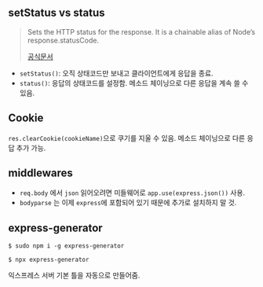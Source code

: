 ## setStatus vs status

> Sets the HTTP status for the response. It is a chainable alias of Node’s response.statusCode.
>
> [공식문서](http://expressjs.com/en/5x/api.html#res.status)

- `setStatus()`: 오직 상태코드만 보내고 클라이언트에게 응답을 종료.
- `status()`: 응답의 상태코드를 설정함. 메소드 체이닝으로 다른 응답을 계속 쓸 수 있음.

## Cookie

`res.clearCookie(cookieName)`으로 쿠기를 지울 수 있음. 메소드 체이닝으로 다른 응답 추가 가능.

## middlewares

- `req.body` 에서 `json` 읽어오려면 미들웨어로 `app.use(express.json())` 사용.
- `bodyparse` 는 이제 `express`에 포함되어 있기 때문에 추가로 설치하지 말 것.

## express-generator

`$ sudo npm i -g express-generator`

`$ npx express-generator`

익스프레스 서버 기본 틀을 자동으로 만들어줌.

